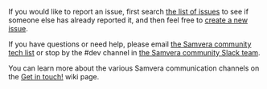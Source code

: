 If you would like to report an issue, first search [the list of issues](https://github.com/samvera/active_fedora/issues/) to see if someone else has already reported it, and then feel free to [create a new issue](https://github.com/samvera/active_fedora/issues/new).

If you have questions or need help, please email [the Samvera community tech list](https://groups.google.com/forum/#!forum/samvera-tech) or stop by the #dev channel in [the Samvera community Slack team](https://wiki.duraspace.org/pages/viewpage.action?pageId=87460391#Getintouch!-Slack).

You can learn more about the various Samvera communication channels on the [Get in touch!](https://wiki.duraspace.org/pages/viewpage.action?pageId=87460391) wiki page.
